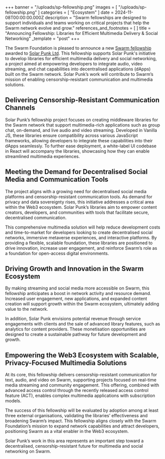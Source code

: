 +++
banner = "/uploads/sp-fellowship.png"
images = [ "/uploads/sp-fellowship.png" ]
categories = [ "Ecosystem" ]
date = 2024-11-08T00:00:00.000Z
description = "Swarm fellowships are designed to support individuals and teams working on critical projects that help the Swarm network evolve and grow."
references_and_footnotes = [ ]
title = "Announcing Fellowship: Libraries for Efficient Multimedia Delivery & Social Networking"
_template = "post"
+++



The Swarm Foundation is pleased to announce a new [Swarm fellowship](https://www.ethswarm.org/fellowships) awarded to [Solar Punk Ltd](http://www.solarpunk.buzz). This fellowship supports Solar Punk's initiative to develop libraries for efficient multimedia delivery and social networking, a project aimed at empowering developers to integrate audio, video streaming, and chat capabilities into decentralised applications (dApps) built on the Swarm network. Solar Punk’s work will contribute to Swarm’s mission of enabling censorship-resistant communication and multimedia solutions.

## Delivering Censorship-Resistant Communication Channels

Solar Punk’s fellowship project focuses on creating middleware libraries for the Swarm network that support multimedia-rich applications such as group chat, on-demand, and live audio and video streaming. Developed in Vanilla JS, these libraries ensure compatibility across various JavaScript frameworks, allowing developers to integrate these capabilities into their dApps seamlessly. To further ease deployment, a white-label UI codebase in React will accompany the libraries, showcasing how they can enable streamlined multimedia experiences.

## Meeting the Demand for Decentralised Social Media and Communication Tools

The project aligns with a growing need for decentralised social media platforms and censorship-resistant communication tools. As demand for privacy and data sovereignty rises, this initiative addresses a critical area within the Web3 ecosystem. Solar Punk’s libraries aim to empower content creators, developers, and communities with tools that facilitate secure, decentralised communication.

This comprehensive multimedia solution will help reduce development costs and time-to-market for developers looking to create decentralised social networks, immersive metaverse experiences, and interactive platforms. By providing a flexible, scalable foundation, these libraries are positioned to drive innovation, increase user engagement, and reinforce Swarm’s role as a foundation for open-access digital environments.

## Driving Growth and Innovation in the Swarm Ecosystem

By making streaming and social media more accessible on Swarm, this fellowship anticipates a boost in network activity and resource demand. Increased user engagement, new applications, and expanded content creation will support growth within the Swarm ecosystem, ultimately adding value to the network.

In addition, Solar Punk envisions potential revenue through service engagements with clients and the sale of advanced library features, such as analytics for content providers. These monetisation opportunities are designed to create a sustainable pathway for future development and growth.

## Empowering the Web3 Ecosystem with Scalable, Privacy-Focused Multimedia Solutions

At its core, this fellowship delivers censorship-resistant communication for text, audio, and video on Swarm, supporting projects focused on real-time media streaming and community engagement. This offering, combined with advanced access control through the recently released access control feature (ACT), enables complex multimedia applications with subscription models.

The success of this fellowship will be evaluated by adoption among at least three external organisations, validating the libraries’ effectiveness and broadening Swarm’s impact. This fellowship aligns closely with the Swarm Foundation’s mission to expand network capabilities and attract developers, positioning Swarm as a vital enabler in the Web3 ecosystem.

Solar Punk’s work in this area represents an important step toward a decentralised, censorship-resistant future for multimedia and social networking on Swarm.
